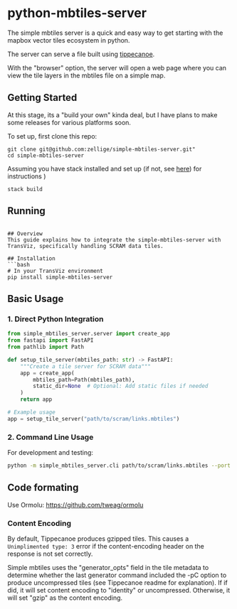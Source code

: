 # python-mbtiles-server
The simple mbtiles server is a quick and easy way to get starting with the mapbox vector tiles ecosystem in python.

The server can serve a file built using [tippecanoe](https://github.com/mapbox/tippecanoe).

With the "browser" option, the server will open a web page where you can view the tile layers in the mbtiles file on a simple map.

## Getting Started

At this stage, its a "build your own" kinda deal, but I have plans to make some releases for various platforms soon.

To set up, first clone this repo: 

```
git clone git@github.com:zellige/simple-mbtiles-server.git"
cd simple-mbtiles-server
```

Assuming you have stack installed and set up (if not, see [here](<https://docs.haskellstack.org/en/stable/README/>)) for instructions )

```
stack build
```

## Running

```

## Overview
This guide explains how to integrate the simple-mbtiles-server with TransViz, specifically handling SCRAM data tiles.

## Installation
```bash
# In your TransViz environment
pip install simple-mbtiles-server
```

## Basic Usage

### 1. Direct Python Integration
```python
from simple_mbtiles_server.server import create_app
from fastapi import FastAPI
from pathlib import Path

def setup_tile_server(mbtiles_path: str) -> FastAPI:
    """Create a tile server for SCRAM data"""
    app = create_app(
        mbtiles_path=Path(mbtiles_path),
        static_dir=None  # Optional: Add static files if needed
    )
    return app

# Example usage
app = setup_tile_server("path/to/scram/links.mbtiles")
```

### 2. Command Line Usage
For development and testing:
```bash
python -m simple_mbtiles_server.cli path/to/scram/links.mbtiles --port 8765

```

## Code formating
Use Ormolu: <https://github.com/tweag/ormolu>

### Content Encoding

By default, Tippecanoe produces gzipped tiles. This causes a `Unimplimented type: 3` error if the content-encoding header on the response is not set correctly.

Simple mbtiles uses the "generator_opts" field in the tile metadata to determine whether the last generator command included the -pC option to produce uncompressed tiles (see Tippecanoe readme for explanation). If if did, it will set content encoding to "identity" or uncompressed. Otherwise, it will set "gzip" as the content encoding.
